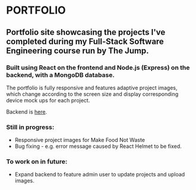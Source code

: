# PORTFOLIO

## Portfolio site showcasing the projects I've completed during my Full-Stack Software Engineering course run by The Jump.

### Built using React on the frontend and Node.js (Express) on the backend, with a MongoDB database.

The portfolio is fully responsive and features adaptive project images, which change according to the screen size and display corresponding device mock ups for each project.

Backend is [here](https://github.com/fredpostles/portfolio-backend).

### Still in progress:

- Responsive project images for Make Food Not Waste
- Bug fixing - e.g. error message caused by React Helmet to be fixed.

### To work on in future:

- Expand backend to feature admin user to update projects and upload images.
